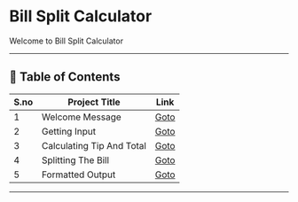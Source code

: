 # Bill Split Calculator

Welcome to Bill Split Calculator

---

## 📅 Table of Contents

| S.no | Project Title              | Link                                            |
|------|----------------------------|-------------------------------------------------|
| 1    | Welcome Message            | [Goto](1_welcome_message/README.md)             |
| 2    | Getting Input              | [Goto](2_getting_input/README.md)               |
| 3    | Calculating Tip And Total  | [Goto](3_calculating_tip_and_total/README.md)   |
| 4    | Splitting The Bill         | [Goto](4_splitting_the_bill/README.md)          |
| 5    | Formatted Output           | [Goto](5_formatted_output/README.md)            |


---

